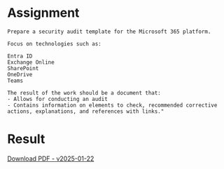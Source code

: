 # Assignment
```
Prepare a security audit template for the Microsoft 365 platform.

Focus on technologies such as:

Entra ID
Exchange Online
SharePoint
OneDrive
Teams

The result of the work should be a document that:
- Allows for conducting an audit
- Contains information on elements to check, recommended corrective actions, explanations, and references with links."
```

# Result
[Download PDF - v2025-01-22](https://github.com/krystianbajno/azure-guidelines/releases/download/v2025-01-22/azure-security-assessment-guideline.pdf)
